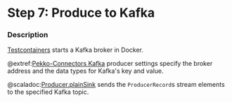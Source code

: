 # Step 7: Produce to Kafka

### Description

[Testcontainers](https://www.testcontainers.org/) starts a Kafka broker in Docker. 

@extref:[Pekko-Connectors Kafka](pekko-connectors-kafka:producer.html) producer settings specify the broker address and the data types for Kafka's key and value.

@scaladoc:[Producer.plainSink](org.apache.pekko.kafka.scaladsl.Producer$) sends the `ProducerRecord`s stream elements to the specified Kafka topic.

